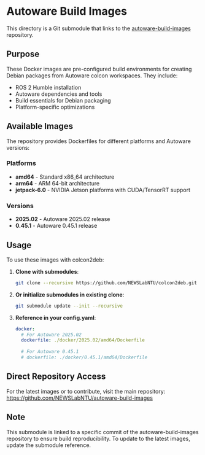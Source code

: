 # Autoware Build Images

This directory is a Git submodule that links to the [autoware-build-images](https://github.com/NEWSLabNTU/autoware-build-images) repository.

## Purpose

These Docker images are pre-configured build environments for creating Debian packages from Autoware colcon workspaces. They include:

- ROS 2 Humble installation
- Autoware dependencies and tools
- Build essentials for Debian packaging
- Platform-specific optimizations

## Available Images

The repository provides Dockerfiles for different platforms and Autoware versions:

### Platforms
- **amd64** - Standard x86_64 architecture
- **arm64** - ARM 64-bit architecture
- **jetpack-6.0** - NVIDIA Jetson platforms with CUDA/TensorRT support

### Versions
- **2025.02** - Autoware 2025.02 release
- **0.45.1** - Autoware 0.45.1 release

## Usage

To use these images with colcon2deb:

1. **Clone with submodules**:
   ```bash
   git clone --recursive https://github.com/NEWSLabNTU/colcon2deb.git
   ```

2. **Or initialize submodules in existing clone**:
   ```bash
   git submodule update --init --recursive
   ```

3. **Reference in your config.yaml**:
   ```yaml
   docker:
     # For Autoware 2025.02
     dockerfile: ./docker/2025.02/amd64/Dockerfile
     
     # For Autoware 0.45.1
     # dockerfile: ./docker/0.45.1/amd64/Dockerfile
   ```

## Direct Repository Access

For the latest images or to contribute, visit the main repository:
https://github.com/NEWSLabNTU/autoware-build-images

## Note

This submodule is linked to a specific commit of the autoware-build-images repository to ensure build reproducibility. To update to the latest images, update the submodule reference.
